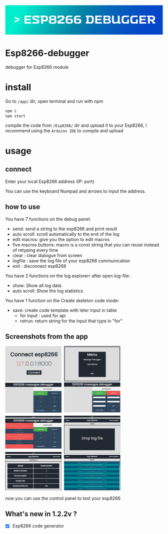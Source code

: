<img src="https://raw.githubusercontent.com/EladJosef/Esp8266-debugger/314465702463d86e7e67cb41d26b78e2950b80eb/img/banner.svg" width="1000">

# Esp8266-debugger
debugger for Esp8266 module

# install
Go to `/app/` dir, open terminal and run with npm
```node
npm i
npm start
```
compile the code from `/Esp8266/` dir and upload it to your Esp8266, I recommend using the `Arduino IDE` to compile and upload

# usage

## connect

Enter your local Esp8266 address (IP: port)


You can use the keyboard Numpad and arrows to input the address.

## how to use
You have 7 functions on the debug panel:
- send: send a string to the esp8266 and print result
- auto scroll: scroll automatically to the end of the log 
- edit macros: give you the option to edit macros 
- five macros buttons: macro is a const string that you can reuse instead of retyping every time 
- clear : clear dialogue from screen
- logfile : save the log file of your esp8266 communication 
- exit : disconnect esp8266

You have 2 functions on the log explorerr after open log-file:
- show: Show all log data
- auto scroll: Show the log statistics 

You have 1 function on the Create skeleton code mode:
- save: create code template with leter input in table
  - for input : used for api
  - retrun: return string for the input that type in "for"

## Screenshots from the app 

<p float="left">
  <kbd>
  <img src="https://raw.githubusercontent.com/EladJosef/Esp8266-debugger/master/img/connect.png" width="180">
  </kbd>
  <kbd>
  <img src="https://raw.githubusercontent.com/EladJosef/Esp8266-debugger/develop/img/menu.png" width="180">
  </kbd>
  <kbd>
  <img src="https://raw.githubusercontent.com/EladJosef/Esp8266-debugger/master/img/Control.png" width="180">
  </kbd>
  <kbd>
  <img src="https://raw.githubusercontent.com/EladJosef/Esp8266-debugger/master/img/edit-macro.png" width="180">
  </kbd>
  <kbd>
  <img src="https://raw.githubusercontent.com/EladJosef/Esp8266-debugger/master/img/log.png" width="180">
  </kbd>
  <kbd>
  <img src="https://raw.githubusercontent.com/EladJosef/Esp8266-debugger/develop/img/upload.png" width="180">
  </kbd>
  <kbd>
  <img src="https://raw.githubusercontent.com/EladJosef/Esp8266-debugger/develop/img/stat-log.png" width="180">
  </kbd>
  <kbd>
  <img src="https://raw.githubusercontent.com/EladJosef/Esp8266-debugger/develop/img/data-log.png" width="180">
  </kbd>
</p>


now you can use the control panel to test your esp8266

## What's new in 1.2.2v ?
- [X] Esp8266 code generator

